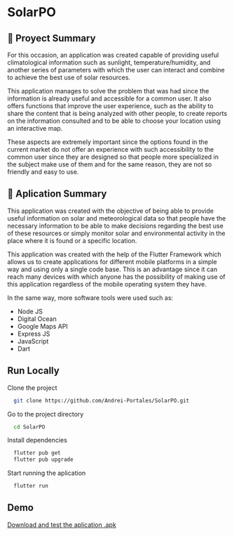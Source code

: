 
# SolarPO


## 📄 Proyect Summary

For this occasion, an application was created capable of providing useful climatological information such as sunlight, temperature/humidity, and another series of parameters with which the user can interact and combine to achieve the best use of solar resources.

This application manages to solve the problem that was had since the information is already useful and accessible for a common user. It also offers functions that improve the user experience, such as the ability to share the content that is being analyzed with other people, to create reports on the information consulted and to be able to choose your location using an interactive map.

These aspects are extremely important since the options found in the current market do not offer an experience with such accessibility to the common user since they are designed so that people more specialized in the subject make use of them and for the same reason, they are not so friendly and easy to use.


## 📱 Aplication Summary

This application was created with the objective of being able to provide useful information on solar and meteorological data so that people have the necessary information to be able to make decisions regarding the best use of these resources or simply monitor solar and environmental activity in the place where it is found or a specific location.

This application was created with the help of the Flutter Framework which allows us to create applications for different mobile platforms in a simple way and using only a single code base. This is an advantage since it can reach many devices with which anyone has the possibility of making use of this application regardless of the mobile operating system they have.

In the same way, more software tools were used such as:

- Node JS
- Digital Ocean
- Google Maps API
- Express JS
- JavaScript
- Dart






## Run Locally

Clone the project

```bash
  git clone https://github.com/Andrei-Portales/SolarPO.git
```

Go to the project directory

```bash
  cd SolarPO
```

Install dependencies

```bash
  flutter pub get
  flutter pub upgrade
```

Start running the aplication

```bash
  flutter run
```

  
## Demo

[Download and test the aplication .apk](https://drive.google.com/drive/folders/1G7v_dErpa0SHonfvHFkimWPHOzy0znyr?usp=sharing)

  